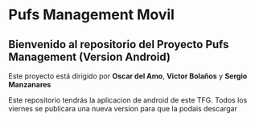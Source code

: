 # Pufs Management Movil
<h2>
    Bienvenido al repositorio del Proyecto Pufs Management (Version Android)
</h2>

<p>Este proyecto está dirigido por <b>Oscar del Amo</b>, <b>Victor Bola&ntilde;os</b> y <b>Sergio Manzanares</b></p>
<p>Este repositorio tendrás la aplicacion de android de este TFG. Todos los viernes se publicara una nueva version para que la podais descargar</p>

